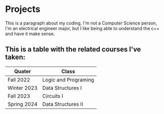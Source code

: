 # Projects
This is a paragraph about my coding, I'm not a Computer Science person, I'm an electrical engineer major, but I like being able to understand the c++ and have it make sense.

## This is a table with the related courses I've taken:
|Quater| Class    |
|-----|------|
|Fall 2022| Logic and Programing  |
|Winter 2023| Data Structures I  |
|Fall 2023| Circuits I |
|Spring 2024| Data Structures II |
